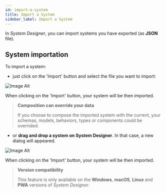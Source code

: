 ```yaml
---
id: import-a-system
title: Import a System
sidebar_label: Import a System
---
```


In *System Designer*, you can import systems you have exported (as **JSON** file).

## System importation

To import a system:

* just click on the 'Import' button and select the file you want to import:

![Image Alt](../../img/3e77417-import.png)

When clicking on the 'Import' button, your system will be then imported.

>**Composition can override your data**
>
>If you choose to compose the imported system with the current, your schemas, models, behaviors, types or components could be overrided.

* or **drag and drop a system on System Designer**. In that case, a new dialog will appeared.

![Image Alt](../../img/8df64e2-drag.png)

When clicking on the 'Import' button, your system will be then imported.

>**Version compatibility**
>
>This feature is only available on the **Windows**, **macOS**, **Linux** and **PWA** versions of *System Designer*.